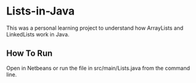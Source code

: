 # Lists-in-Java
This was a personal learning project to understand how ArrayLists and LinkedLists work in Java.

## How To Run
Open in Netbeans or run the file in src/main/Lists.java from the command line.
